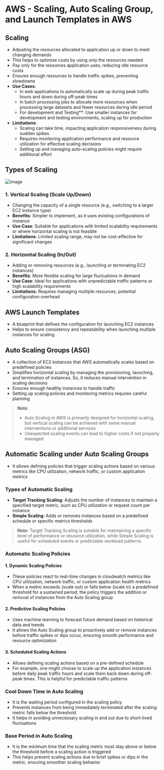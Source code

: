 # AWS - Scaling, Auto Scaling Group, and Launch Templates in AWS

## Scaling
- Adjusting the resources allocated to application up or down to meet changing demands
- This helps to optimize costs by using only the resources needed
- Pay only for the resources application uses, reducing idle resource costs
- Ensures enough resources to handle traffic spikes, preventing slowdowns
- **Use Cases**:
  - In web applications to automatically scale up during peak traffic hours and down during off-peak times
  - In batch processing jobs to allocate more resources when processing large datasets and fewer resources during idle period
  - For development and Testing**: Use smaller instances for development and testing environments, scaling up for production
- **Limitations**:
  - Scaling can take time, impacting application responsiveness during sudden spikes
  - Requires monitoring application performance and resource utilization for effective scaling decisions
  - Setting up and managing auto-scaling policies might require additional effort

## Types of Scaling
![image](https://d1tcczg8b21j1t.cloudfront.net/strapi-assets/23_Horizontal_vs_vertical_scaling_2_bf6d292ef7.png)

### 1. Vertical Scaling (Scale Up/Down)
- Changing the capacity of a single resource (e.g., switching to a larger EC2 instance type)
- **Benefits**: Simpler to implement, as it uses existing configurations of instance
- **Use Case**: Suitable for applications with limited scalability requirements or where horizontal scaling is not feasible
- **Limitations**: Limited scaling range, may not be cost-effective for significant changes

### 2. Horizontal Scaling (In/Out)
- Adding or removing resources (e.g., launching or terminating EC2 instances)
- **Benefits**: More flexible scaling for large fluctuations in demand
- **Use Case**: Ideal for applications with unpredictable traffic patterns or high scalability requirements
- **Limitations**: Requires managing multiple resources, potential configuration overhead

## AWS Launch Templates
- A blueprint that defines the configuration for launching EC2 instances
- Helps to ensure consistency and repeatability when launching multiple instances for scaling

## Auto Scaling Groups (ASG)
- A collection of EC2 instances that AWS automatically scales based on predefined policies
- Simplifies horizontal scaling by managing the provisioning, launching, and termination of instances. So, it reduces manual intervention in scaling decisions
- Ensures enough healthy instances to handle traffic
- Setting up scaling policies and monitoring metrics requires careful planning

> **Note**: 
> - Auto Scaling in AWS is primarily designed for horizontal scaling, but vertical scaling can be achieved with some manual interventions or additional services
> - Unexpected scaling events can lead to higher costs if not properly managed

## Automatic Scaling under Auto Scaling Groups
- It allows defining policies that trigger scaling actions based on various metrics like CPU utilization, network traffic, or custom application metrics

### Types of Automatic Scaling
- **Target Tracking Scaling**: Adjusts the number of instances to maintain a specified target metric, such as CPU utilization or request count per instance
- **Simple Scaling**: Adds or removes instances based on a predefined schedule or specific metrics thresholds

> **Note**: Target Tracking Scaling is suitable for maintaining a specific level of performance or resource utilization, while Simple Scaling is useful for scheduled events or predictable workload patterns

### Automatic Scaling Policies
#### 1. Dynamic Scaling Policies
- These policies react to real-time changes in cloudwatch metrics like CPU utilization, network traffic, or custom application health metrics
- When a metric exceeds (scale out) or falls below (scale in) a predefined threshold for a sustained period, the policy triggers the addition or removal of instances from the Auto Scaling group

#### 2. Predictive Scaling Policies
- Uses machine learning to forecast future demand based on historical data and trends
- It allows the Auto Scaling group to proactively add or remove instances before traffic spikes or dips occur, ensuring smooth performance and resource optimization

#### 3. Scheduled Scaling Actions
- Allows defining scaling actions based on a pre-defined schedule
- For example, one might choose to scale up the application instances before daily peak traffic hours and scale them back down during off-peak times. This is helpful for predictable traffic patterns

### Cool Down Time in Auto Scaling
- It is the waiting period configured in the scaling policy
- Prevents instances from being immediately terminated after the scaling metric falls below the threshold
- It helps in avoiding unnecessary scaling in and out due to short-lived fluctuations

### Base Period in Auto Scaling
- It is the minimum time that the scaling metric must stay above or below the threshold before a scaling action is triggered
- This helps prevent scaling actions due to brief spikes or dips in the metric, ensuring smoother scaling behavior
